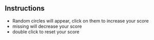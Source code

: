 ## Instructions
- Random circles will appear, click on them to increase your score
- missing will decrease your score
- double click to reset your score